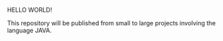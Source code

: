 HELLO WORLD!

  This repository will be published from small to large projects involving the language JAVA.
